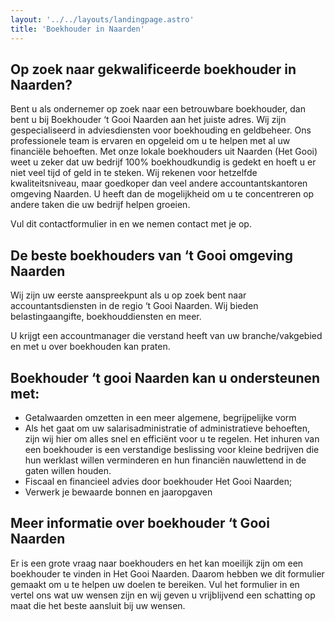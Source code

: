 ```yaml
---
layout: '../../layouts/landingpage.astro'
title: 'Boekhouder in Naarden'
---
```


## Op zoek naar gekwalificeerde boekhouder in Naarden?

Bent u als ondernemer op zoek naar een betrouwbare boekhouder, dan bent u bij Boekhouder ‘t Gooi Naarden aan het juiste adres. Wij zijn gespecialiseerd in adviesdiensten voor boekhouding en geldbeheer. Ons professionele team is ervaren en opgeleid om u te helpen met al uw financiële behoeften. Met onze lokale boekhouders uit Naarden (Het Gooi) weet u zeker dat uw bedrijf 100% boekhoudkundig is gedekt en hoeft u er niet veel tijd of geld in te steken. Wij rekenen voor hetzelfde kwaliteitsniveau, maar goedkoper dan veel andere accountantskantoren omgeving Naarden. U heeft dan de mogelijkheid om u te concentreren op andere taken die uw bedrijf helpen groeien.

Vul dit contactformulier in en we nemen contact met je op.

## De beste boekhouders van ‘t Gooi omgeving Naarden

Wij zijn uw eerste aanspreekpunt als u op zoek bent naar accountantsdiensten in de regio ‘t Gooi Naarden. Wij bieden belastingaangifte, boekhouddiensten en meer.

U krijgt een accountmanager die verstand heeft van uw branche/vakgebied en met u over boekhouden kan praten.

## Boekhouder ‘t gooi Naarden kan u ondersteunen met:

-   Getalwaarden omzetten in een meer algemene, begrijpelijke vorm
-   Als het gaat om uw salarisadministratie of administratieve behoeften, zijn wij hier om alles snel en efficiënt voor u te regelen. Het inhuren van een boekhouder is een verstandige beslissing voor kleine bedrijven die hun werklast willen verminderen en hun financiën nauwlettend in de gaten willen houden.
-   Fiscaal en financieel advies door boekhouder Het Gooi Naarden;
-   Verwerk je bewaarde bonnen en jaaropgaven

## Meer informatie over boekhouder ‘t Gooi Naarden

Er is een grote vraag naar boekhouders en het kan moeilijk zijn om een boekhouder te vinden in Het Gooi Naarden. Daarom hebben we dit formulier gemaakt om u te helpen uw doelen te bereiken. Vul het formulier in en vertel ons wat uw wensen zijn en wij geven u vrijblijvend een schatting op maat die het beste aansluit bij uw wensen.
